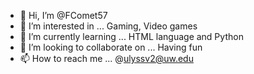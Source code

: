 - 👋 Hi, I’m @FComet57
- 👀 I’m interested in ... Gaming, Video games
- 🌱 I’m currently learning ... HTML language and Python
- 💞️ I’m looking to collaborate on ... Having fun
- 📫 How to reach me ... @ulyssv2@uw.edu

<!---
FComet57/FComet57 is a ✨ special ✨ repository because its `README.md` (this file) appears on your GitHub profile.
You can click the Preview link to take a look at your changes.
--->

